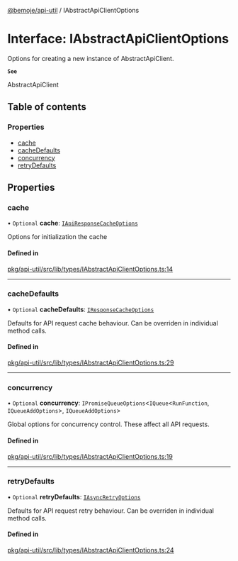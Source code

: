 [@bemoje/api-util](https://github.com/bemoje/tsmono/blob/main/pkg/api-util/docs/md/index.md) / IAbstractApiClientOptions

# Interface: IAbstractApiClientOptions

Options for creating a new instance of AbstractApiClient.

**`See`**

AbstractApiClient

## Table of contents

### Properties

- [cache](https://github.com/bemoje/tsmono/blob/main/pkg/api-util/docs/md/interfaces/IAbstractApiClientOptions.md#cache)
- [cacheDefaults](https://github.com/bemoje/tsmono/blob/main/pkg/api-util/docs/md/interfaces/IAbstractApiClientOptions.md#cachedefaults)
- [concurrency](https://github.com/bemoje/tsmono/blob/main/pkg/api-util/docs/md/interfaces/IAbstractApiClientOptions.md#concurrency)
- [retryDefaults](https://github.com/bemoje/tsmono/blob/main/pkg/api-util/docs/md/interfaces/IAbstractApiClientOptions.md#retrydefaults)

## Properties

### cache

• `Optional` **cache**: [`IApiResponseCacheOptions`](https://github.com/bemoje/tsmono/blob/main/pkg/api-util/docs/md/interfaces/IApiResponseCacheOptions.md)

Options for initialization the cache

#### Defined in

[pkg/api-util/src/lib/types/IAbstractApiClientOptions.ts:14](https://github.com/bemoje/tsmono/blob/5043a85/pkg/api-util/src/lib/types/IAbstractApiClientOptions.ts#L14)

___

### cacheDefaults

• `Optional` **cacheDefaults**: [`IResponseCacheOptions`](https://github.com/bemoje/tsmono/blob/main/pkg/api-util/docs/md/interfaces/IResponseCacheOptions.md)

Defaults for API request cache behaviour. Can be overriden in individual method calls.

#### Defined in

[pkg/api-util/src/lib/types/IAbstractApiClientOptions.ts:29](https://github.com/bemoje/tsmono/blob/5043a85/pkg/api-util/src/lib/types/IAbstractApiClientOptions.ts#L29)

___

### concurrency

• `Optional` **concurrency**: `IPromiseQueueOptions`<`IQueue`<`RunFunction`, `IQueueAddOptions`\>, `IQueueAddOptions`\>

Global options for concurrency control. These affect all API requests.

#### Defined in

[pkg/api-util/src/lib/types/IAbstractApiClientOptions.ts:19](https://github.com/bemoje/tsmono/blob/5043a85/pkg/api-util/src/lib/types/IAbstractApiClientOptions.ts#L19)

___

### retryDefaults

• `Optional` **retryDefaults**: [`IAsyncRetryOptions`](https://github.com/bemoje/tsmono/blob/main/pkg/api-util/docs/md/interfaces/IAsyncRetryOptions.md)

Defaults for API request retry behaviour. Can be overriden in individual method calls.

#### Defined in

[pkg/api-util/src/lib/types/IAbstractApiClientOptions.ts:24](https://github.com/bemoje/tsmono/blob/5043a85/pkg/api-util/src/lib/types/IAbstractApiClientOptions.ts#L24)
